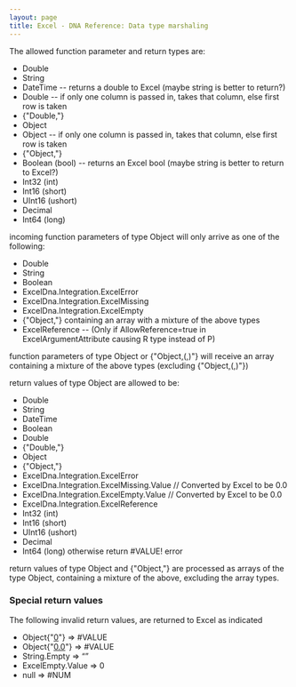 ```yaml
---
layout: page
title: Excel - DNA Reference: Data type marshaling
---
```


The allowed function parameter and return types are:
* Double
* String
* DateTime    -- returns a double to Excel (maybe string is better to return?)
* Double[]()    -- if only one column is passed in, takes that column, else first row is taken 
* {"Double[,](,)"}
* Object
* Object[]()    -- if only one column is passed in, takes that column, else first row is taken 
* {"Object[,](,)"}
* Boolean (bool) -- returns an Excel bool (maybe string is better to return to Excel?)
* Int32 (int)
* Int16 (short)
* UInt16 (ushort)
* Decimal
* Int64 (long)

incoming function parameters of type Object will only arrive as one of the following:
* Double
* String
* Boolean
* ExcelDna.Integration.ExcelError
* ExcelDna.Integration.ExcelMissing
* ExcelDna.Integration.ExcelEmpty
* {"Object[,](,)"} containing an array with a mixture of the above types
* ExcelReference -- (Only if AllowReference=true in ExcelArgumentAttribute causing R type instead of P)

function parameters of type Object[]() or {"Object[,](,)(,)"} will receive an array containing a mixture of the above types (excluding {"Object[,](,)(,)"})

return values of type Object are allowed to be:
* Double
* String
* DateTime
* Boolean
* Double[]()
* {"Double[,](,)"}
* Object[]()
* {"Object[,](,)"}
* ExcelDna.Integration.ExcelError
* ExcelDna.Integration.ExcelMissing.Value // Converted by Excel to be 0.0
* ExcelDna.Integration.ExcelEmpty.Value   // Converted by Excel to be 0.0
* ExcelDna.Integration.ExcelReference
* Int32 (int)
* Int16 (short)
* UInt16 (ushort)
* Decimal
* Int64 (long)
otherwise return #VALUE! error

return values of type Object[]() and {"Object[,](,)"} are processed as arrays of the type Object, containing a mixture of the above, excluding the array types.

### Special return values

The following invalid return values, are returned to Excel as indicated
*    Object{"[0](0)"} => #VALUE
*    Object{"[0.0](0.0)"} => #VALUE
*    String.Empty => “”
*    ExcelEmpty.Value => 0
*    null => #NUM

